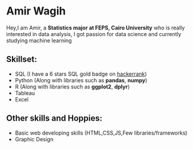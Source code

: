 # Amir Wagih
Hey,I am Amir, a **Statistics major at FEPS, Cairo University** who is really interested in data analysis, I got passion for data science and currently studying machine learning

## Skillset: 
- SQL (I have a 6 stars SQL gold badge on [hackerrank](https://www.hackerrank.com/AmirWagih))
- Python (Along with libraries such as **pandas**, **numpy**)
- R (Along with libraries such as **ggplot2**, **dplyr**)
- Tableau
- Excel
## Other skills and Hoppies:
- Basic web developing skills (HTML,CSS,JS,Few libraries/frameworks)
- Graphic Design




